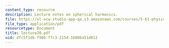 ```yaml
---
content_type: resource
description: Lecture notes on spherical harmonics.
file: https://ol-ocw-studio-app-qa.s3.amazonaws.com/courses/5-61-physical-chemistry-fall-2007/dfc5f1dbf986ffc3215d1600ba51d812_lecture20.pdf
file_type: application/pdf
resourcetype: Document
title: lecture20.pdf
uid: dfc5f1db-f986-ffc3-215d-1600ba51d812
---
```


